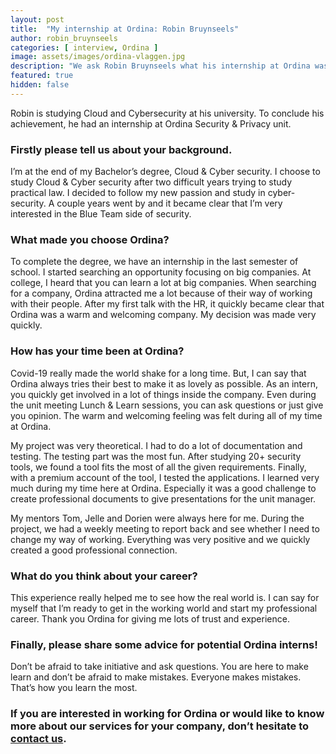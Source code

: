 ```yaml
---
layout: post
title:  "My internship at Ordina: Robin Bruynseels"
author: robin_bruynseels
categories: [ interview, Ordina ]
image: assets/images/ordina-vlaggen.jpg
description: "We ask Robin Bruynseels what his internship at Ordina was like."
featured: true
hidden: false
---
```


Robin is studying Cloud and Cybersecurity at his university. To conclude his achievement, he had an internship at Ordina Security & Privacy unit.

### Firstly please tell us about your background.

I’m at the end of my Bachelor’s degree, Cloud & Cyber security. I choose to study Cloud & Cyber security after two difficult years trying to study practical law. I decided to follow my new passion and study in cyber-security. A couple years went by and it became clear that I’m very interested in the Blue Team side of security. 

### What made you choose Ordina?

To complete the degree, we have an internship in the last semester of school. I started searching an opportunity focusing on big companies. At college, I heard that you can learn a lot at big companies. When searching for a company, Ordina attracted me a lot because of their way of working with their people. After my first talk with the HR, it quickly became clear that Ordina was a warm and welcoming company. My decision was made very quickly.

### How has your time been at Ordina?

Covid-19 really made the world shake for a long time. But, I can say that Ordina always tries their best to make it as lovely as possible. As an intern, you quickly get involved in a lot of things inside the company. Even during the unit meeting Lunch & Learn sessions, you can ask questions or just give you opinion. The warm and welcoming feeling was felt during all of my time at Ordina. 

My project was very theoretical. I had to do a lot of documentation and testing. The testing part was the most fun. After studying 20+ security tools, we found a tool fits the most of all the given requirements. Finally, with a premium account of the tool, I tested the applications. I learned very much during my time here at Ordina. Especially it was a good challenge to create professional documents to give presentations for the unit manager.

My mentors Tom, Jelle and Dorien were always here for me. During the project, we had a weekly meeting to report back and see whether I need to change my way of working. Everything was very positive and we quickly created a good professional connection. 

### What do you think about your career?

This experience really helped me to see how the real world is. I can say for myself that I’m ready to get in the working world and start my professional career. Thank you Ordina for giving me lots of trust and experience.

### Finally, please share some advice for potential Ordina interns!

Don’t be afraid to take initiative and ask questions. You are here to make learn and don’t be afraid to make mistakes. Everyone makes mistakes. That’s how you learn the most.



### If you are interested in working for Ordina or would like to know more about our services for your company, don’t hesitate to [contact us](https://www.ordina.be/diensten/security-and-privacy/).
